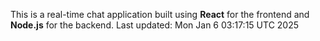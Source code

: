 This is a real-time chat application built using **React** for the frontend and **Node.js** for the backend.
Last updated: Mon Jan  6 03:17:15 UTC 2025
